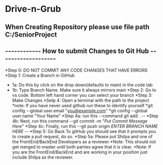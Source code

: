 # Drive-n-Grub
## When Creating Repository please use file path C:/SeniorProject
## ------------ How to submit Changes to Git Hub -------------------
*Step 0: DO NOT COMMIT ANY CODE CHANGES THAT HAVE ERRORS
*Step 1: Create a Branch in GitHub
*  1a: Do this by click on the drop down(defaults to main) in the code tab
*  1b: Type Branch Name. Make sure it always mirrors main
*Step 2: Go to vs code. Bottom left hand corner you can select your branch
*Step 3: Make Changes
*Setp 4: Open a terminal with the path to the project
  *note: If you have never used github run these to identify yourself
    *git config --global user.email "you@example.com"
    *git config --global user.name "Your Name"
  *Step 4a: run this --command git add . --
  *Step 4b: Next,  run this command --git commit -m "*Put Commit Message Here*"
  *Step 4c: Finally, run this --git push origin *ENTER BRANCH NAME HERE* --
*Step 5: Go Back To gitHub you should see that it prompts you to create a pull request, do so.
*Step 5a: Please put Shilpa and one of the FrontEnd/BackEnd Developers as a reviewer
  *Note: This should not get merged to master until both parties agree that it is clear.
  *Note: If you are the FrontEnd/BackEnd and are working in your position just include Shilpa as the reviewer.
  
